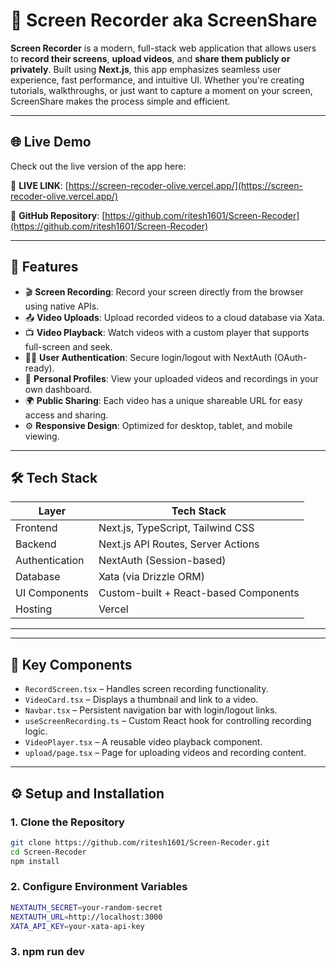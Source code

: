 # 🎥 Screen Recorder aka ScreenShare

**Screen Recorder** is a modern, full-stack web application that allows users to **record their screens**, **upload videos**, and **share them publicly or privately**. Built using **Next.js**, this app emphasizes seamless user experience, fast performance, and intuitive UI. Whether you're creating tutorials, walkthroughs, or just want to capture a moment on your screen, ScreenShare makes the process simple and efficient.

---

## 🌐 Live Demo

Check out the live version of the app here:

🔗 **LIVE LINK**: [https://screen-recoder-olive.vercel.app/](https://screen-recoder-olive.vercel.app/)

📁 **GitHub Repository**: [https://github.com/ritesh1601/Screen-Recoder](https://github.com/ritesh1601/Screen-Recoder)

---

## 🚀 Features

- 🎬 **Screen Recording**: Record your screen directly from the browser using native APIs.
- 📤 **Video Uploads**: Upload recorded videos to a cloud database via Xata.
- 📺 **Video Playback**: Watch videos with a custom player that supports full-screen and seek.
- 🧑‍💼 **User Authentication**: Secure login/logout with NextAuth (OAuth-ready).
- 🔐 **Personal Profiles**: View your uploaded videos and recordings in your own dashboard.
- 🌍 **Public Sharing**: Each video has a unique shareable URL for easy access and sharing.
- ⚙️ **Responsive Design**: Optimized for desktop, tablet, and mobile viewing.

---

## 🛠️ Tech Stack

| Layer         | Tech Stack                            |
| ------------- | ------------------------------------- |
| Frontend      | Next.js, TypeScript, Tailwind CSS     |
| Backend       | Next.js API Routes, Server Actions    |
| Authentication| NextAuth (Session-based)              |
| Database      | Xata (via Drizzle ORM)                |
| UI Components | Custom-built + React-based Components |
| Hosting       | Vercel                                |

---

---

## 🧩 Key Components

- `RecordScreen.tsx` – Handles screen recording functionality.
- `VideoCard.tsx` – Displays a thumbnail and link to a video.
- `Navbar.tsx` – Persistent navigation bar with login/logout links.
- `useScreenRecording.ts` – Custom React hook for controlling recording logic.
- `VideoPlayer.tsx` – A reusable video playback component.
- `upload/page.tsx` – Page for uploading videos and recording content.

---

## ⚙️ Setup and Installation

### 1. Clone the Repository
```bash
git clone https://github.com/ritesh1601/Screen-Recoder.git
cd Screen-Recoder
npm install
```
### 2. Configure Environment Variables
```bash
NEXTAUTH_SECRET=your-random-secret
NEXTAUTH_URL=http://localhost:3000
XATA_API_KEY=your-xata-api-key
```
### 3. npm run dev


